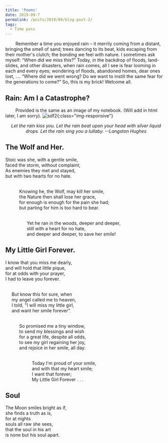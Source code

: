 ```yaml
---
title: 'Poems'
date: 2019-09-7
permalink: /posts/2019/09/blog-post-2/
tags:
  - Time pass
---
```

<!-- ONS -->
 &nbsp; &nbsp; &nbsp; &nbsp; Remember a time you enjoyed rain –  it merrily coming from a distant, bringing the smell of sand; trees dancing to its beat, kids escaping from their mother's clutch;  the bonding we feel with nature. I sometimes ask myself: <q>When did we miss this?</q> Today, in the backdrop of floods, land-slides, and other disasters, when rain comes, all I see is fear looming in each and every eyes; wondering of floods, abandoned homes, dear ones lost, .... <q>Where did we went wrong? Do we want to instill the same fear for the generations to come?</q> So, this is my brick! Welcome all.    

Rain: Am I a Catastrophe?
-----
 &nbsp; &nbsp; &nbsp; &nbsp; Provided is the same as an image of my notebook. (Will add in html later, I am sorry).
 ![sdf2](/assets/mahesh_11.png){:class="img-responsive"}

<center><i> Let the rain kiss you. Let the rain beat upon your head with silver liquid drops. Let the rain sing you a lullaby. --Langston Hughes </i></center>

The Wolf and Her.
-----
Stoic was she, with a gentle smile,<br>
faced the storm, without complaint;<br>
As enemies they met and stayed,<br>
 but with two hearts for no hate. <br><br>


 &nbsp; &nbsp;&nbsp;&nbsp; &nbsp;&nbsp;&nbsp;&nbsp; Knowing he, the Wolf, may kill her smile,<br>
 &nbsp; &nbsp;&nbsp;&nbsp; &nbsp;&nbsp;&nbsp;&nbsp; the Nature then shall lose her grace,<br>
 &nbsp; &nbsp;&nbsp;&nbsp; &nbsp;&nbsp;&nbsp;&nbsp; for enough is enough for the pain she had;<br>
 &nbsp; &nbsp;&nbsp;&nbsp; &nbsp;&nbsp;&nbsp;&nbsp; but parting for him is too hard to bear.<br><br>

&nbsp;&nbsp;&nbsp;&nbsp;&nbsp;&nbsp;&nbsp;&nbsp;&nbsp;&nbsp;&nbsp;&nbsp;&nbsp;&nbsp;&nbsp;&nbsp; Yet he ran in the woods, deeper and deeper,<br>
&nbsp;&nbsp;&nbsp;&nbsp;&nbsp;&nbsp;&nbsp;&nbsp;&nbsp;&nbsp;&nbsp;&nbsp;&nbsp;&nbsp;&nbsp;&nbsp; still with a heart for no hate, <br>
&nbsp;&nbsp;&nbsp;&nbsp;&nbsp;&nbsp;&nbsp;&nbsp;&nbsp;&nbsp;&nbsp;&nbsp;&nbsp;&nbsp;&nbsp;&nbsp; and deeper and deeper, to save her smile!<br>


My Little Girl Forever.
-----
<!-- ONS-->
I know that you miss me dearly, <br>
and will hold that little pique, <br>
for at odds with your prayer, <br>
I had to leave you forever. <br><br>


 &nbsp;&nbsp;&nbsp;&nbsp; But know this for sure, when <br>
 &nbsp;&nbsp;&nbsp;&nbsp; my angel called me to heaven, <br>
 &nbsp;&nbsp;&nbsp;&nbsp; I told, "I will miss my little girl, <br>
 &nbsp;&nbsp;&nbsp;&nbsp; and want her smile forever". <br><br>


&nbsp; &nbsp;&nbsp;&nbsp; &nbsp;&nbsp;&nbsp;&nbsp; So promised me a tiny window, <br>
&nbsp; &nbsp;&nbsp;&nbsp; &nbsp;&nbsp;&nbsp;&nbsp; to send my blessings and wish <br>
&nbsp; &nbsp;&nbsp;&nbsp; &nbsp;&nbsp;&nbsp;&nbsp; for a great life, despite all odds, <br>
&nbsp; &nbsp;&nbsp;&nbsp; &nbsp;&nbsp;&nbsp;&nbsp; to see my girl regaining her joy, <br>
&nbsp; &nbsp;&nbsp;&nbsp; &nbsp;&nbsp;&nbsp;&nbsp; and rejoice in her smile, all day. <br><br>

&nbsp; &nbsp;&nbsp;&nbsp; &nbsp;&nbsp;&nbsp;&nbsp;&nbsp; &nbsp;&nbsp;&nbsp; &nbsp;&nbsp;&nbsp;&nbsp; Today I'm proud of your smile, <br>
&nbsp; &nbsp;&nbsp;&nbsp; &nbsp;&nbsp;&nbsp;&nbsp;&nbsp; &nbsp;&nbsp;&nbsp; &nbsp;&nbsp;&nbsp;&nbsp; and with that my heart smile; <br>
&nbsp; &nbsp;&nbsp;&nbsp; &nbsp;&nbsp;&nbsp;&nbsp;&nbsp; &nbsp;&nbsp;&nbsp; &nbsp;&nbsp;&nbsp;&nbsp; I want that forever;   <br>
&nbsp; &nbsp;&nbsp;&nbsp; &nbsp;&nbsp;&nbsp;&nbsp;&nbsp; &nbsp;&nbsp;&nbsp; &nbsp;&nbsp;&nbsp;&nbsp; My Little Girl Forever . . . <br>


Soul
-----
The Moon smiles bright as if,  <br>
she finds a truth as is,  <br>
for at nights  <br>
souls all raw she sees, <br>
that the soul in his art  <br>
is none but his soul apart. <br>














